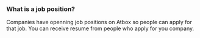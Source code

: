 
### What is a job position? ###
Companies have openning job positions on Atbox so people can apply for that job. You can receive resume from people who apply for you company.
